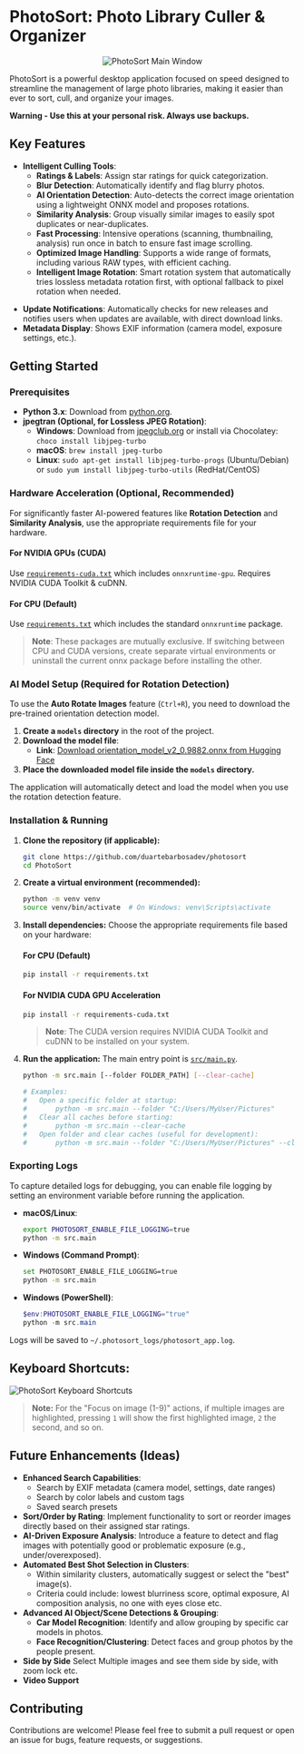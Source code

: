 
# PhotoSort: Photo Library Culler & Organizer

<div align="center">
  <img src="assets/main-window-screenshot.png" alt="PhotoSort Main Window" />
</div>

PhotoSort is a powerful desktop application focused on speed designed to streamline the management of large photo libraries, making it easier than ever to sort, cull, and organize your images.

**Warning - Use this at your personal risk. Always use backups.**

## Key Features

* **Intelligent Culling Tools**:
  * **Ratings & Labels**: Assign star ratings for quick categorization.
  * **Blur Detection**: Automatically identify and flag blurry photos.
  * **AI Orientation Detection**: Auto-detects the correct image orientation using a lightweight ONNX model and proposes rotations.
  * **Similarity Analysis**: Group visually similar images to easily spot duplicates or near-duplicates.
  * **Fast Processing**: Intensive operations (scanning, thumbnailing, analysis) run once in batch to ensure fast image scrolling.
  * **Optimized Image Handling**: Supports a wide range of formats, including various RAW types, with efficient caching.
  * **Intelligent Image Rotation**: Smart rotation system that automatically tries lossless metadata rotation first, with optional fallback to pixel rotation when needed.

- **Update Notifications**: Automatically checks for new releases and notifies users when updates are available, with direct download links.
- **Metadata Display**: Shows EXIF information (camera model, exposure settings, etc.).

## Getting Started

### Prerequisites

* **Python 3.x**: Download from [python.org](https://www.python.org/).
* **jpegtran (Optional, for Lossless JPEG Rotation)**:
  * **Windows**: Download from [jpegclub.org](http://jpegclub.org/jpegtran/) or install via Chocolatey: `choco install libjpeg-turbo`
  * **macOS**: `brew install jpeg-turbo`
  * **Linux**: `sudo apt-get install libjpeg-turbo-progs` (Ubuntu/Debian) or `sudo yum install libjpeg-turbo-utils` (RedHat/CentOS)

### Hardware Acceleration (Optional, Recommended)

For significantly faster AI-powered features like **Rotation Detection** and **Similarity Analysis**, use the appropriate requirements file for your hardware.

#### For NVIDIA GPUs (CUDA)
Use [`requirements-cuda.txt`](requirements-cuda.txt) which includes `onnxruntime-gpu`. Requires NVIDIA CUDA Toolkit & cuDNN.

#### For CPU (Default)
Use [`requirements.txt`](requirements.txt) which includes the standard `onnxruntime` package.

> **Note**: These packages are mutually exclusive. If switching between CPU and CUDA versions, create separate virtual environments or uninstall the current onnx package before installing the other.

### AI Model Setup (Required for Rotation Detection)

To use the **Auto Rotate Images** feature (`Ctrl+R`), you need to download the pre-trained orientation detection model.

1. **Create a `models` directory** in the root of the project.
2. **Download the model file**:
   * **Link**: [Download orientation_model_v2_0.9882.onnx from Hugging Face](https://huggingface.co/DuarteBarbosa/deep-image-orientation-detection/tree/main)
3. **Place the downloaded model file inside the `models` directory.**

The application will automatically detect and load the model when you use the rotation detection feature.

### Installation & Running

1. **Clone the repository (if applicable):**

   ```bash
   git clone https://github.com/duartebarbosadev/photosort
   cd PhotoSort
   ```
2. **Create a virtual environment (recommended):**

   ```bash
   python -m venv venv
   source venv/bin/activate  # On Windows: venv\Scripts\activate
   ```
3. **Install dependencies:**
   Choose the appropriate requirements file based on your hardware:

   #### For CPU (Default)
   ```bash
   pip install -r requirements.txt
   ```

   #### For NVIDIA CUDA GPU Acceleration
   ```bash
   pip install -r requirements-cuda.txt
   ```

   > **Note**: The CUDA version requires NVIDIA CUDA Toolkit and cuDNN to be installed on your system.
4. **Run the application:**
   The main entry point is [`src/main.py`](src/main.py).

   ```bash
   python -m src.main [--folder FOLDER_PATH] [--clear-cache]

   # Examples:
   #   Open a specific folder at startup:
   #       python -m src.main --folder "C:/Users/MyUser/Pictures"
   #   Clear all caches before starting:
   #       python -m src.main --clear-cache
   #   Open folder and clear caches (useful for development):
   #       python -m src.main --folder "C:/Users/MyUser/Pictures" --clear-cache
   ```

### Exporting Logs

To capture detailed logs for debugging, you can enable file logging by setting an environment variable before running the application.

* **macOS/Linux**:
  ```bash
  export PHOTOSORT_ENABLE_FILE_LOGGING=true
  python -m src.main
  ```
* **Windows (Command Prompt)**:
  ```bash
  set PHOTOSORT_ENABLE_FILE_LOGGING=true
  python -m src.main
  ```
* **Windows (PowerShell)**:
  ```powershell
  $env:PHOTOSORT_ENABLE_FILE_LOGGING="true"
  python -m src.main
  ```

Logs will be saved to `~/.photosort_logs/photosort_app.log`.

## **Keyboard Shortcuts**:

![PhotoSort Keyboard Shortcuts](assets/keyboard-layout.png)

> **Note:** For the "Focus on image (1-9)" actions, if multiple images are highlighted, pressing `1` will show the first highlighted image, `2` the second, and so on.

## Future Enhancements (Ideas)

* **Enhanced Search Capabilities**:
  * Search by EXIF metadata (camera model, settings, date ranges)
  * Search by color labels and custom tags
  * Saved search presets
* **Sort/Order by Rating**: Implement functionality to sort or reorder images directly based on their assigned star ratings.
* **AI-Driven Exposure Analysis**: Introduce a feature to detect and flag images with potentially good or problematic exposure (e.g., under/overexposed).
* **Automated Best Shot Selection in Clusters**:
  * Within similarity clusters, automatically suggest or select the "best" image(s).
  * Criteria could include: lowest blurriness score, optimal exposure, AI composition analysis, no one with eyes close etc.
* **Advanced AI Object/Scene Detections & Grouping**:
  * **Car Model Recognition**: Identify and allow grouping by specific car models in photos.
  * **Face Recognition/Clustering**: Detect faces and group photos by the people present.
* **Side by Side** Select Multiple images and see them side by side, with zoom lock etc.
* **Video Support**

## Contributing

Contributions are welcome! Please feel free to submit a pull request or open an issue for bugs, feature requests, or suggestions.
